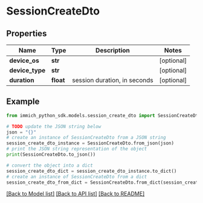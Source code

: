 # SessionCreateDto


## Properties

Name | Type | Description | Notes
------------ | ------------- | ------------- | -------------
**device_os** | **str** |  | [optional] 
**device_type** | **str** |  | [optional] 
**duration** | **float** | session duration, in seconds | [optional] 

## Example

```python
from immich_python_sdk.models.session_create_dto import SessionCreateDto

# TODO update the JSON string below
json = "{}"
# create an instance of SessionCreateDto from a JSON string
session_create_dto_instance = SessionCreateDto.from_json(json)
# print the JSON string representation of the object
print(SessionCreateDto.to_json())

# convert the object into a dict
session_create_dto_dict = session_create_dto_instance.to_dict()
# create an instance of SessionCreateDto from a dict
session_create_dto_from_dict = SessionCreateDto.from_dict(session_create_dto_dict)
```
[[Back to Model list]](../README.md#documentation-for-models) [[Back to API list]](../README.md#documentation-for-api-endpoints) [[Back to README]](../README.md)


